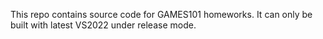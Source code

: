 This repo contains source code for GAMES101 homeworks. It can only be built with latest VS2022 under release mode.